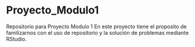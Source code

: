 # Proyecto_Modulo1
Repositorio para Proyecto Modulo 1
En este proyecto tiene el proposito de familizarnos con el uso de repositorio y la solución de problemas mediante RStudio.

